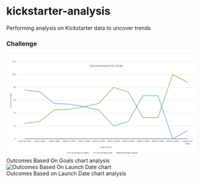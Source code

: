 # kickstarter-analysis
Performing analysis on Kickstarter data to uncover trends
### Challenge
![Outcomes Based on Goals Chart](https://github.com/Shannon-Goddard/kickstarter-analysis/blob/master/Goal%20Chart.png)
 <br/>
 Outcomes Based On Goals chart analysis
 <br/>
 ![Outcomes Based On Launch Date chart](https://github.com/Shannon-Goddard/kickstarter-analysis/blob/master/Outcomes%20Based%20on%20Launch%20Date%20chart.crtx)
 <br/>
Outcomes Based on Launch Date chart analysis

